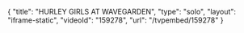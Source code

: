 {
    "title": "HURLEY GIRLS AT WAVEGARDEN",
    "type": "solo",
    "layout": "iframe-static",
    "videoId": "159278",
    "url": "\/tvpembed\/159278"
}